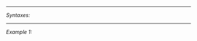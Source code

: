 


---
*Syntaxes:*

<!-- [] call `BIN_fnc_joinAISquad` -->

---
*Example 1:*

<!-- 
```sqf
[] call BIN_fnc_joinAISquad;
``` -->